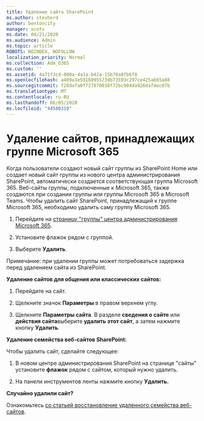```yaml
---
title: Удаление сайта SharePoint
ms.author: stevhord
author: bentoncity
manager: scotv
ms.date: 04/21/2020
ms.audience: Admin
ms.topic: article
ROBOTS: NOINDEX, NOFOLLOW
localization_priority: Normal
ms.collection: Adm_O365
ms.custom: ''
ms.assetid: 4a71f3cd-000a-4a1a-b42a-15b70a8fb6f8
ms.openlocfilehash: a409a3e5916895573db73593c297ce425ab65a88
ms.sourcegitcommit: f28dafa0f727870038f72bc904da926daf4ec07b
ms.translationtype: MT
ms.contentlocale: ru-RU
ms.lasthandoff: 06/05/2020
ms.locfileid: "44580310"
---
```

# <a name="delete-sites-that-belong-to-a-microsoft-365-group"></a>Удаление сайтов, принадлежащих группе Microsoft 365

Когда пользователи создают новый сайт группы из SharePoint Home или создает новый сайт группы из нового центра администрирования SharePoint, автоматически создается соответствующая группа Microsoft 365. Веб-сайты группы, подключенные к Microsoft 365, также создаются при создании группы или группы Microsoft 365 в Microsoft Teams. Чтобы удалить сайт SharePoint, принадлежащий к группе Microsoft 365, необходимо удалить саму группу Microsoft 365. 
  
1. Перейдите на [страницу "группы" центра администрирования Microsoft 365](https://portal.office.com/adminportal/home#/groups).
    
2. Установите флажок рядом с группой.
    
3. Выберите **Удалить**.
    
Примечание: при удалении группы может потребоваться задержка перед удалением сайта из SharePoint.
  
**Удаление сайтов для общения или классических сайтов:**

1. Перейдите на сайт.
  
2. Щелкните значок **Параметры** в правом верхнем углу. 
  
3. Щелкните **Параметры сайта**. В разделе **сведения о сайте** или **действия сайта**выберите **удалить этот сайт**, а затем нажмите кнопку **Удалить**.
  
**Удаление семейства веб-сайтов SharePoint:**

Чтобы удалить сайт, сделайте следующее:
  
1. В новом центре администрирования SharePoint на странице "сайты" установите **флажок** рядом с сайтом, который нужно удалить. 
    
2. На панели инструментов ленты нажмите кнопку **Удалить.**
    
**Случайно удалили сайт?**

Ознакомьтесь [со статьей восстановление удаленного семейства веб-сайтов](https://go.microsoft.com/fwlink/?linkid=867660).
  

